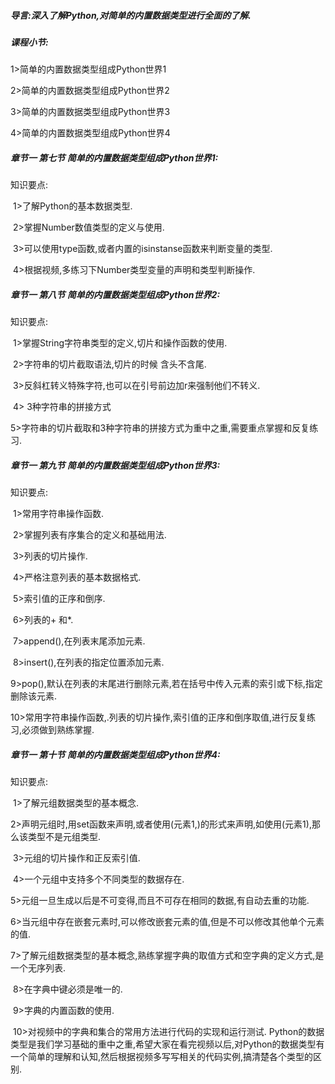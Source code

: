 ##### 导言:深入了解Python,对简单的内置数据类型进行全面的了解.

##### 课程小节:  

1>简单的内置数据类型组成Python世界1

2>简单的内置数据类型组成Python世界2

3>简单的内置数据类型组成Python世界3

4>简单的内置数据类型组成Python世界4

##### 章节一  第七节 简单的内置数据类型组成Python世界1:

   知识要点:

​        1>了解Python的基本数据类型.

​        2>掌握Number数值类型的定义与使用.

​        3>可以使用type函数,或者内置的isinstanse函数来判断变量的类型.

​        4>根据视频,多练习下Number类型变量的声明和类型判断操作.

##### 章节一  第八节 简单的内置数据类型组成Python世界2:

   知识要点:

​        1>掌握String字符串类型的定义,切片和操作函数的使用.

​        2>字符串的切片截取语法,切片的时候 含头不含尾.

​        3>反斜杠转义特殊字符,也可以在引号前边加r来强制他们不转义.

​        4> 3种字符串的拼接方式

​        5>字符串的切片截取和3种字符串的拼接方式为重中之重,需要重点掌握和反复练习.

##### 章节一  第九节 简单的内置数据类型组成Python世界3:

   知识要点:

​        1>常用字符串操作函数.

​        2>掌握列表有序集合的定义和基础用法.

​        3>列表的切片操作.

​        4>严格注意列表的基本数据格式.

​        5>索引值的正序和倒序.

​        6>列表的+ 和*.

​        7>append(),在列表末尾添加元素.

​        8>insert(),在列表的指定位置添加元素.

​        9>pop(),默认在列表的末尾进行删除元素,若在括号中传入元素的索引或下标,指定删除该元素.

​        10>常用字符串操作函数,.列表的切片操作,索引值的正序和倒序取值,进行反复练习,必须做到熟练掌握.

##### 章节一  第十节 简单的内置数据类型组成Python世界4:

   知识要点:

​        1>了解元组数据类型的基本概念.

​        2>声明元组时,用set函数来声明,或者使用(元素1,)的形式来声明,如使用(元素1),那么该类型不是元组类型.

​        3>元组的切片操作和正反索引值.

​        4>一个元组中支持多个不同类型的数据存在.

​        5>元组一旦生成以后是不可变得,而且不可存在相同的数据,有自动去重的功能.

​        6>当元组中存在嵌套元素时,可以修改嵌套元素的值,但是不可以修改其他单个元素的值.

​        7>了解元组数据类型的基本概念,熟练掌握字典的取值方式和空字典的定义方式,是一个无序列表.

​        8>在字典中键必须是唯一的.

​        9>字典的内置函数的使用.

​        10>对视频中的字典和集合的常用方法进行代码的实现和运行测试.
Python的数据类型是我们学习基础的重中之重,希望大家在看完视频以后,对Python的数据类型有一个简单的理解和认知,然后根据视频多写写相关的代码实例,搞清楚各个类型的区别.


